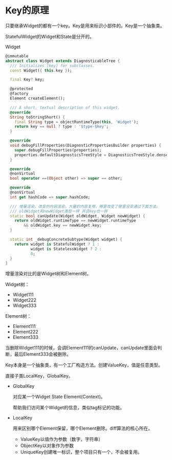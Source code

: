 # Key的原理

只要继承Widget的都有一个key。Key是用来标识小部件的。Key是一个抽象类。

StatefulWidget的Widget和State是分开的。

Widget

```dart
@immutable
abstract class Widget extends DiagnosticableTree {
  /// Initializes [key] for subclasses.
  const Widget({ this.key });

  final Key? key;

  @protected
  @factory
  Element createElement();

  /// A short, textual description of this widget.
  @override
  String toStringShort() {
    final String type = objectRuntimeType(this, 'Widget');
    return key == null ? type : '$type-$key';
  }

  @override
  void debugFillProperties(DiagnosticPropertiesBuilder properties) {
    super.debugFillProperties(properties);
    properties.defaultDiagnosticsTreeStyle = DiagnosticsTreeStyle.dense;
  }

  @override
  @nonVirtual
  bool operator ==(Object other) => super == other;

  @override
  @nonVirtual
  int get hashCode => super.hashCode;

  /// 增量渲染，改变的内容渲染，大量的内容复用，哪里改变了哪里没变通过下面方法。
  /// oldWidget和newWidget类型一样 并且key也一样
  static bool canUpdate(Widget oldWidget, Widget newWidget) {
    return oldWidget.runtimeType == newWidget.runtimeType
        && oldWidget.key == newWidget.key;
  }

  static int _debugConcreteSubtype(Widget widget) {
    return widget is StatefulWidget ? 1 :
           widget is StatelessWidget ? 2 :
           0;
  }
}
```

增量渲染对比的是Widget树和Element树。

Widget树：

- Widget111
- Widget222
- Widget333

Element树：

- Element111
- Element222
- Element333

当删除Widget111的时候，会调Element111的canUpdate，canUpdate里面会判断，最后Element333会被删除。

Key本身是一个抽象类，有一个工厂构造方法。创建ValueKey，值是任意类型。

直接子类LocalKey，GlobalKey。

- GlobalKey

  对应某一个Widget State Element(Context)。

  帮助我们访问某个Widget的信息，类似tag标记的功能。

- LocalKey

  用来区别哪个Element保留，哪个Element删除。diff算法的核心所在。

  - ValueKey以值作为参数（数字，字符串）
  - ObjectKey以对象作为参数
  - UniqueKey创建唯一标识，整个项目只有一个，不会被复用。
